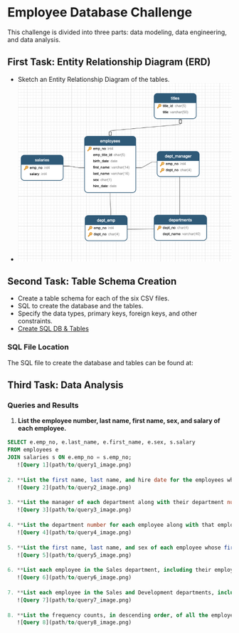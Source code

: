 
# Employee Database Challenge

This challenge is divided into three parts: data modeling, data engineering, and data analysis.

## First Task: Entity Relationship Diagram (ERD)

- Sketch an Entity Relationship Diagram of the tables.
- ![ERD](EmployeeSQL/images/ERD_entity_relationship_diagram_SQL_2024-07-22_22-58-57.png)

## Second Task: Table Schema Creation

- Create a table schema for each of the six CSV files.
- SQL to create the database and the tables.
- Specify the data types, primary keys, foreign keys, and other constraints.
- [Create SQL DB & Tables](EmployeeSQL/SQL_create_statements/SQL_Create_all_tables.sql)
  

### SQL File Location
The SQL file to create the database and tables can be found at:


## Third Task: Data Analysis

### Queries and Results

1. **List the employee number, last name, first name, sex, and salary of each employee.**
```sql
SELECT e.emp_no, e.last_name, e.first_name, e.sex, s.salary
FROM employees e
JOIN salaries s ON e.emp_no = s.emp_no;
   ![Query 1](path/to/query1_image.png)

2. **List the first name, last name, and hire date for the employees who were hired in 1986.**
   ![Query 2](path/to/query2_image.png)

3. **List the manager of each department along with their department number, department name, employee number, last name, and first name.**
   ![Query 3](path/to/query3_image.png)

4. **List the department number for each employee along with that employee’s employee number, last name, first name, and department name.**
   ![Query 4](path/to/query4_image.png)

5. **List the first name, last name, and sex of each employee whose first name is Hercules and whose last name begins with the letter B.**
   ![Query 5](path/to/query5_image.png)

6. **List each employee in the Sales department, including their employee number, last name, and first name.**
   ![Query 6](path/to/query6_image.png)

7. **List each employee in the Sales and Development departments, including their employee number, last name, first name, and department name.**
   ![Query 7](path/to/query7_image.png)

8. **List the frequency counts, in descending order, of all the employee last names (that is, how many employees share each last name).**
   ![Query 8](path/to/query8_image.png)
